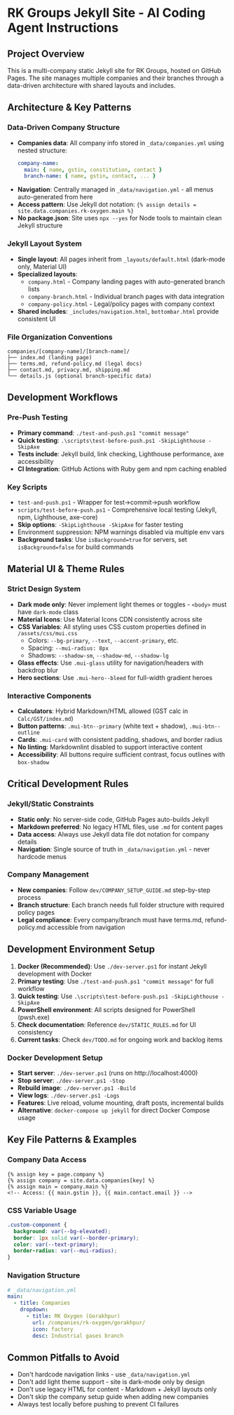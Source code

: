# RK Groups Jekyll Site - AI Coding Agent Instructions

## Project Overview
This is a multi-company static Jekyll site for RK Groups, hosted on GitHub Pages. The site manages multiple companies and their branches through a data-driven architecture with shared layouts and includes.

## Architecture & Key Patterns

### Data-Driven Company Structure
- **Companies data**: All company info stored in `_data/companies.yml` using nested structure:
  ```yaml
  company-name:
    main: { name, gstin, constitution, contact }
    branch-name: { name, gstin, contact, ... }
  ```
- **Navigation**: Centrally managed in `_data/navigation.yml` - all menus auto-generated from here
- **Access pattern**: Use Jekyll dot notation: `{% assign details = site.data.companies.rk-oxygen.main %}`
- **No package.json**: Site uses `npx --yes` for Node tools to maintain clean Jekyll structure

### Jekyll Layout System
- **Single layout**: All pages inherit from `_layouts/default.html` (dark-mode only, Material UI)
- **Specialized layouts**: 
  - `company.html` - Company landing pages with auto-generated branch lists
  - `company-branch.html` - Individual branch pages with data integration
  - `company-policy.html` - Legal/policy pages with company context
- **Shared includes**: `_includes/navigation.html`, `bottombar.html` provide consistent UI

### File Organization Conventions
```
companies/[company-name]/[branch-name]/
├── index.md (landing page)
├── terms.md, refund-policy.md (legal docs)
├── contact.md, privacy.md, shipping.md
└── details.js (optional branch-specific data)
```

## Development Workflows

### Pre-Push Testing
- **Primary command**: `./test-and-push.ps1 "commit message"` 
- **Quick testing**: `.\scripts\test-before-push.ps1 -SkipLighthouse -SkipAxe`
- **Tests include**: Jekyll build, link checking, Lighthouse performance, axe accessibility
- **CI Integration**: GitHub Actions with Ruby gem and npm caching enabled

### Key Scripts
- `test-and-push.ps1` - Wrapper for test→commit→push workflow
- `scripts/test-before-push.ps1` - Comprehensive local testing (Jekyll, npm, Lighthouse, axe-core)
- **Skip options**: `-SkipLighthouse -SkipAxe` for faster testing
- Environment suppression: NPM warnings disabled via multiple env vars
- **Background tasks**: Use `isBackground=true` for servers, set `isBackground=false` for build commands

## Material UI & Theme Rules

### Strict Design System
- **Dark mode only**: Never implement light themes or toggles - `<body>` must have `dark-mode` class
- **Material Icons**: Use Material Icons CDN consistently across site
- **CSS Variables**: All styling uses CSS custom properties defined in `/assets/css/mui.css`
  - Colors: `--bg-primary`, `--text`, `--accent-primary`, etc.
  - Spacing: `--mui-radius: 8px`
  - Shadows: `--shadow-sm`, `--shadow-md`, `--shadow-lg`
- **Glass effects**: Use `.mui-glass` utility for navigation/headers with backdrop blur
- **Hero sections**: Use `.mui-hero--bleed` for full-width gradient heroes

### Interactive Components
- **Calculators**: Hybrid Markdown/HTML allowed (GST calc in `Calc/GST/index.md`)
- **Button patterns**: `.mui-btn--primary` (white text + shadow), `.mui-btn--outline`
- **Cards**: `.mui-card` with consistent padding, shadows, and border radius
- **No linting**: Markdownlint disabled to support interactive content
- **Accessibility**: All buttons require sufficient contrast, focus outlines with `box-shadow`

## Critical Development Rules

### Jekyll/Static Constraints
- **Static only**: No server-side code, GitHub Pages auto-builds Jekyll
- **Markdown preferred**: No legacy HTML files, use `.md` for content pages  
- **Data access**: Always use Jekyll data file dot notation for company details
- **Navigation**: Single source of truth in `_data/navigation.yml` - never hardcode menus

### Company Management
- **New companies**: Follow `dev/COMPANY_SETUP_GUIDE.md` step-by-step process
- **Branch structure**: Each branch needs full folder structure with required policy pages
- **Legal compliance**: Every company/branch must have terms.md, refund-policy.md accessible from navigation

## Development Environment Setup
1. **Docker (Recommended)**: Use `./dev-server.ps1` for instant Jekyll development with Docker
2. **Primary testing**: Use `./test-and-push.ps1 "commit message"` for full workflow
3. **Quick testing**: Use `.\scripts\test-before-push.ps1 -SkipLighthouse -SkipAxe`
4. **PowerShell environment**: All scripts designed for PowerShell (pwsh.exe)
5. **Check documentation**: Reference `dev/STATIC_RULES.md` for UI consistency
6. **Current tasks**: Check `dev/TODO.md` for ongoing work and backlog items

### Docker Development Setup
- **Start server**: `./dev-server.ps1` (runs on http://localhost:4000)
- **Stop server**: `./dev-server.ps1 -Stop`
- **Rebuild image**: `./dev-server.ps1 -Build`
- **View logs**: `./dev-server.ps1 -Logs`
- **Features**: Live reload, volume mounting, draft posts, incremental builds
- **Alternative**: `docker-compose up jekyll` for direct Docker Compose usage

## Key File Patterns & Examples

### Company Data Access
```liquid
{% assign key = page.company %}
{% assign company = site.data.companies[key] %}
{% assign main = company.main %}
<!-- Access: {{ main.gstin }}, {{ main.contact.email }} -->
```

### CSS Variable Usage
```css
.custom-component {
  background: var(--bg-elevated);
  border: 1px solid var(--border-primary);
  color: var(--text-primary);
  border-radius: var(--mui-radius);
}
```

### Navigation Structure
```yaml
# _data/navigation.yml
main:
  - title: Companies
    dropdown:
      - title: RK Oxygen (Gorakhpur)
        url: /companies/rk-oxygen/gorakhpur/
        icon: factory
        desc: Industrial gases branch
```

## Common Pitfalls to Avoid
- Don't hardcode navigation links - use `_data/navigation.yml`
- Don't add light theme support - site is dark-mode only by design
- Don't use legacy HTML for content - Markdown + Jekyll layouts only
- Don't skip the company setup guide when adding new companies
- Always test locally before pushing to prevent CI failures
